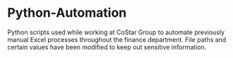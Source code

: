 # Python-Automation
Python scripts used while working at CoStar Group to automate previously manual Excel processes throughout the finance department. File paths and certain values have been modified to keep out sensitive information.
